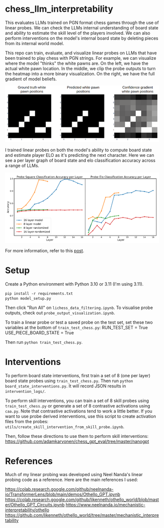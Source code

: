 # chess_llm_interpretability
This evaluates LLMs trained on PGN format chess games through the use of linear probes. We can check the LLMs internal understanding of board state and ability to estimate the skill level of the players involved. We can also perform interventions on the model's internal board state by deleting pieces from its internal world model.

This repo can train, evaluate, and visualize linear probes on LLMs that have been trained to play chess with PGN strings. For example, we can visualize where the model "thinks" the white pawns are. On the left, we have the actual white pawn location. In the middle, we clip the probe outputs to turn the heatmap into a more binary visualization. On the right, we have the full gradient of model beliefs.

![](/images/pawn_probe.png)

I trained linear probes on both the model's ability to compute board state and estimate player ELO as it's predicting the next character. Here we can see a per layer graph of board state and elo classification accuracy across a range of LLMs.

![](/images/probe_acc_markers_graph.png)

For more information, refer to this [post](https://adamkarvonen.github.io/machine_learning/2024/01/03/chess-world-models.html).

# Setup

Create a Python environment with Python 3.10 or 3.11 (I'm using 3.11).
```
pip install -r requirements.txt
python model_setup.py
```

Then click "Run All" on `lichess_data_filtering.ipynb`.
To visualise probe outputs, check out `probe_output_visualization.ipynb`.

To train a linear probe or test a saved probe on the test set, set these two variables at the bottom of `train_test_chess.py`:
RUN_TEST_SET = True
USE_PIECE_BOARD_STATE = True

Then run `python train_test_chess.py`.

# Interventions

To perform board state interventions, first train a set of 8 (one per layer) board state probes using `train_test_chess.py`. Then run `python board_state_interventions.py`. It will record JSON results in `intervention_logs/`.

To perform skill interventions, you can train a set of 8 skill probes using `train_test_chess.py` or generate a set of 8 contrastive activations using `caa.py`. Note that contrastive activations tend to work a little better. If you want to use probe derived interventions, use this script to create activation files from the probes: `utils/create_skill_intervention_from_skill_probe.ipynb`.

Then, follow these directions to use them to perform skill interventions: https://github.com/adamkarvonen/chess_gpt_eval/tree/master/nanogpt

# References

Much of my linear probing was developed using Neel Nanda's linear probing code as a reference. Here are the main references I used:

https://colab.research.google.com/github/neelnanda-io/TransformerLens/blob/main/demos/Othello_GPT.ipynb
https://colab.research.google.com/github/likenneth/othello_world/blob/master/Othello_GPT_Circuits.ipynb
https://www.neelnanda.io/mechanistic-interpretability/othello
https://github.com/likenneth/othello_world/tree/master/mechanistic_interpretability